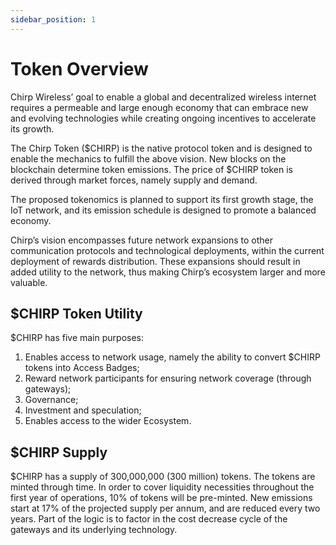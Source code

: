 ```yaml
---
sidebar_position: 1
---
```


# Token Overview

Chirp Wireless’ goal to enable a global and decentralized wireless internet requires a permeable and large enough economy that can embrace new and evolving technologies while creating ongoing incentives to accelerate its growth.

The Chirp Token ($CHIRP) is the native protocol token and is designed to enable the mechanics to fulfill the above vision. New blocks on the blockchain determine token emissions. The price of $CHIRP token is derived through market forces, namely supply and demand.

The proposed tokenomics is planned to support its first growth stage, the IoT network, and its emission schedule is designed to promote a balanced economy.

Chirp’s vision encompasses future network expansions to other communication protocols and technological deployments, within the current deployment of rewards distribution. These expansions should result in added utility to the network, thus making Chirp’s ecosystem larger and more valuable.

## $CHIRP Token Utility
$CHIRP has five main purposes:


1. Enables access to network usage, namely the ability to convert $CHIRP tokens into Access Badges;
2. Reward network participants for ensuring network coverage (through gateways);
3. Governance;
4. Investment and speculation;
5. Enables access to the wider Ecosystem.

## $CHIRP Supply
$CHIRP has a supply of 300,000,000 (300 million) tokens. The tokens are minted through time. In order to cover liquidity necessities throughout the first year of operations, 10% of tokens will be pre-minted. New emissions start at 17% of the projected supply per annum, and are reduced every two years.  Part of the logic is to factor in the cost decrease cycle of the gateways and its underlying technology.

